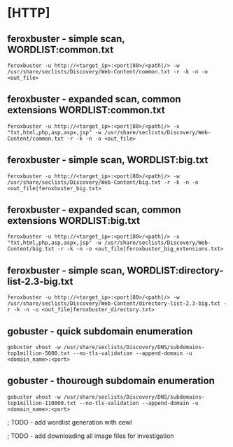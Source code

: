 
# [HTTP]

## feroxbuster - simple scan, WORDLIST:common.txt
```
feroxbuster -u http://<target_ip>:<port|80>/<path|/> -w /usr/share/seclists/Discovery/Web-Content/common.txt -r -k -n -o <out_file>
```

## feroxbuster - expanded scan, common extensions WORDLIST:common.txt
```
feroxbuster -u http://<target_ip>:<port|80>/<path|/> -x "txt,html,php,asp,aspx,jsp" -w /usr/share/seclists/Discovery/Web-Content/common.txt -r -k -n -o <out_file>
```

## feroxbuster - simple scan, WORDLIST:big.txt
```
feroxbuster -u http://<target_ip>:<port|80>/<path|/> -w /usr/share/seclists/Discovery/Web-Content/big.txt -r -k -n -o <out_file|feroxbuster_big.txt>
```

## feroxbuster - expanded scan, common extensions WORDLIST:big.txt
```
feroxbuster -u http://<target_ip>:<port|80>/<path|/> -x "txt,html,php,asp,aspx,jsp" -w /usr/share/seclists/Discovery/Web-Content/big.txt -r -k -n -o <out_file|feroxbuster_big_extensions.txt>
```

## feroxbuster - simple scan, WORDLIST:directory-list-2.3-big.txt
```
feroxbuster -u http://<target_ip>:<port|80>/<path|/> -w /usr/share/seclists/Discovery/Web-Content/directory-list-2.3-big.txt -r -k -n -o <out_file|feroxbuster_directory.txt>
```

## gobuster - quick subdomain enumeration
```
gobuster vhost -w /usr/share/seclists/Discovery/DNS/subdomains-top1million-5000.txt --no-tls-validation --append-domain -u <domain_name>:<port>
```

## gobuster - thourough subdomain enumeration
```
gobuster vhost -w /usr/share/seclists/Discovery/DNS/subdomains-top1million-110000.txt --no-tls-validation --append-domain -u <domain_name>:<port>
```


; TODO - add wordlist generation with cewl

; TODO - add downloading all image files for investigation
